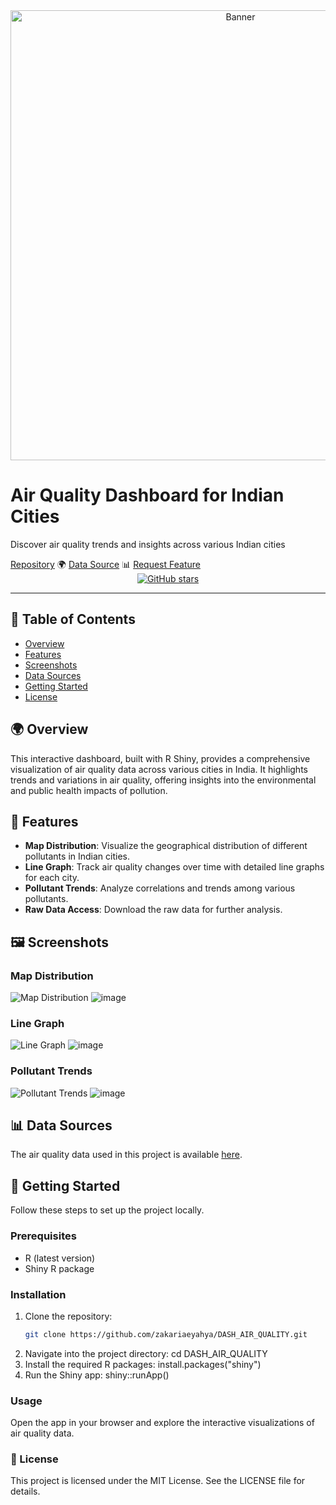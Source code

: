 <div align="center">
  <a href="https://github.com/zakariaeyahya/DASH_AIR_QUALITY">
    <img src="![Uploading FBBeNusrg2d4SU_7pTi_y_55519e25190d484ca4950dfc82e0856e.jpg…]()
" alt="Banner" width="720">
  </a>
</div>

<h1>Air Quality Dashboard for Indian Cities</h1>
<p>Discover air quality trends and insights across various Indian cities</p>

<div>
  <a href="https://github.com/zakariaeyahya/DASH_AIR_QUALITY" target="_blank">Repository</a> 🌍
  <a href="https://github.com/zakariaeyahya/DASH_AIR_QUALITY/blob/main/Air_Quality.csv" target="_blank">Data Source</a> 📊
  <a href="https://github.com/zakariaeyahya/DASH_AIR_QUALITY/issues" target="_blank">Request Feature</a>
</div>

<div align="center">
  <a href="https://github.com/zakariaeyahya/DASH_AIR_QUALITY">
    <img src="https://img.shields.io/github/stars/zakariaeyahya/DASH_AIR_QUALITY?color=blue&style=social" alt="GitHub stars"/>
  </a>
</div>
<hr>

## 📝 Table of Contents
- [Overview](#overview)
- [Features](#features)
- [Screenshots](#screenshots)
- [Data Sources](#data-sources)
- [Getting Started](#getting-started)
- [License](#license)

<a name="overview"></a>

## 🌍 Overview
This interactive dashboard, built with R Shiny, provides a comprehensive visualization of air quality data across various cities in India. It highlights trends and variations in air quality, offering insights into the environmental and public health impacts of pollution.

<a name="features"></a>

## 🎯 Features
- **Map Distribution**: Visualize the geographical distribution of different pollutants in Indian cities.
- **Line Graph**: Track air quality changes over time with detailed line graphs for each city.
- **Pollutant Trends**: Analyze correlations and trends among various pollutants.
- **Raw Data Access**: Download the raw data for further analysis.

<a name="screenshots"></a>

## 🖼️ Screenshots
### Map Distribution
![Map Distribution](url_to_map_screenshot.png)
![image](https://github.com/zakariaeyahya/DASH_AIR_QUALITY/assets/155691167/55717a02-d294-4ece-a3dc-e032a49b335c)

### Line Graph
![Line Graph](url_to_line_graph_screenshot.png)
![image](https://github.com/zakariaeyahya/DASH_AIR_QUALITY/assets/155691167/91a56345-b712-4d6a-a201-3128454948f2)

### Pollutant Trends
![Pollutant Trends](url_to_pollutant_trends_screenshot.png)
![image](https://github.com/zakariaeyahya/DASH_AIR_QUALITY/assets/155691167/311bec8c-764a-4f15-a0e3-7ed87037ab47)

<a name="data-sources"></a>

## 📊 Data Sources
The air quality data used in this project is available [here](https://github.com/zakariaeyahya/DASH_AIR_QUALITY/blob/main/Air_Quality.csv).

<a name="getting-started"></a>

## 🚀 Getting Started
Follow these steps to set up the project locally.

### Prerequisites
- R (latest version)
- Shiny R package

### Installation
1. Clone the repository:
   ```bash
   git clone https://github.com/zakariaeyahya/DASH_AIR_QUALITY.git
2. Navigate into the project directory:
cd DASH_AIR_QUALITY
3. Install the required R packages:
install.packages("shiny")
4. Run the Shiny app:
shiny::runApp()
### Usage
Open the app in your browser and explore the interactive visualizations of air quality data.

<a name="license"></a>

### 📜 License
This project is licensed under the MIT License. See the LICENSE file for details.
